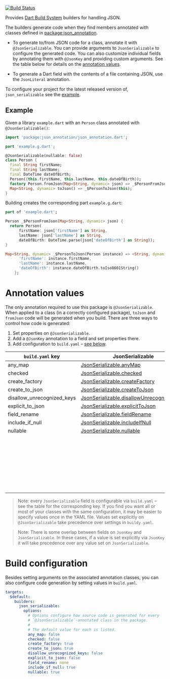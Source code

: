 [![Build Status](https://travis-ci.org/dart-lang/json_serializable.svg?branch=master)](https://travis-ci.org/dart-lang/json_serializable)

Provides [Dart Build System] builders for handling JSON.

The builders generate code when they find members annotated with classes defined
in [package:json_annotation].

- To generate to/from JSON code for a class, annotate it with
  `@JsonSerializable`. You can provide arguments to `JsonSerializable` to
  configure the generated code. You can also customize individual fields
  by annotating them with `@JsonKey` and providing custom arguments.
  See the table below for details on the
  [annotation values](#annotation-values).

- To generate a Dart field with the contents of a file containing JSON, use the
  `JsonLiteral` annotation.

To configure your project for the latest released version of,
`json_serializable` see the [example].

## Example

Given a library `example.dart` with an `Person` class annotated with
`@JsonSerializable()`:

```dart
import 'package:json_annotation/json_annotation.dart';

part 'example.g.dart';

@JsonSerializable(nullable: false)
class Person {
  final String firstName;
  final String lastName;
  final DateTime dateOfBirth;
  Person({this.firstName, this.lastName, this.dateOfBirth});
  factory Person.fromJson(Map<String, dynamic> json) => _$PersonFromJson(json);
  Map<String, dynamic> toJson() => _$PersonToJson(this);
}
```

Building creates the corresponding part `example.g.dart`:

```dart
part of 'example.dart';

Person _$PersonFromJson(Map<String, dynamic> json) {
  return Person(
      firstName: json['firstName'] as String,
      lastName: json['lastName'] as String,
      dateOfBirth: DateTime.parse(json['dateOfBirth'] as String));
}

Map<String, dynamic> _$PersonToJson(Person instance) => <String, dynamic>{
      'firstName': instance.firstName,
      'lastName': instance.lastName,
      'dateOfBirth': instance.dateOfBirth.toIso8601String()
    };
```

# Annotation values

The only annotation required to use this package is `@JsonSerializable`. When
applied to a class (in a correctly configured package), `toJson` and `fromJson`
code will be generated when you build. There are three ways to control how code
is generated:

1. Set properties on `@JsonSerializable`.
2. Add a `@JsonKey` annotation to a field and set properties there.
3. Add configuration to `build.yaml` – [see below](#build-configuration). 

| `build.yaml` key           | JsonSerializable                            | JsonKey                     |
| -------------------------- | ------------------------------------------- | --------------------------- |
| any_map                    | [JsonSerializable.anyMap]                   |                             |
| checked                    | [JsonSerializable.checked]                  |                             |
| create_factory             | [JsonSerializable.createFactory]            |                             |
| create_to_json             | [JsonSerializable.createToJson]             |                             |
| disallow_unrecognized_keys | [JsonSerializable.disallowUnrecognizedKeys] |                             |
| explicit_to_json           | [JsonSerializable.explicitToJson]           |                             |
| field_rename               | [JsonSerializable.fieldRename]              |                             |
| include_if_null            | [JsonSerializable.includeIfNull]            | [JsonKey.includeIfNull]     |
| nullable                   | [JsonSerializable.nullable]                 | [JsonKey.nullable]          |
|                            |                                             | [JsonKey.defaultValue]      |
|                            |                                             | [JsonKey.disallowNullValue] |
|                            |                                             | [JsonKey.fromJson]          |
|                            |                                             | [JsonKey.ignore]            |
|                            |                                             | [JsonKey.name]              |
|                            |                                             | [JsonKey.required]          |
|                            |                                             | [JsonKey.toJson]            |

[JsonSerializable.anyMap]: https://pub.dartlang.org/documentation/json_annotation/latest/json_annotation/JsonSerializable/anyMap.html
[JsonSerializable.checked]: https://pub.dartlang.org/documentation/json_annotation/latest/json_annotation/JsonSerializable/checked.html
[JsonSerializable.createFactory]: https://pub.dartlang.org/documentation/json_annotation/latest/json_annotation/JsonSerializable/createFactory.html
[JsonSerializable.createToJson]: https://pub.dartlang.org/documentation/json_annotation/latest/json_annotation/JsonSerializable/createToJson.html
[JsonSerializable.disallowUnrecognizedKeys]: https://pub.dartlang.org/documentation/json_annotation/latest/json_annotation/JsonSerializable/disallowUnrecognizedKeys.html
[JsonSerializable.explicitToJson]: https://pub.dartlang.org/documentation/json_annotation/latest/json_annotation/JsonSerializable/explicitToJson.html
[JsonSerializable.fieldRename]: https://pub.dartlang.org/documentation/json_annotation/latest/json_annotation/JsonSerializable/fieldRename.html
[JsonSerializable.includeIfNull]: https://pub.dartlang.org/documentation/json_annotation/latest/json_annotation/JsonSerializable/includeIfNull.html
[JsonKey.includeIfNull]: https://pub.dartlang.org/documentation/json_annotation/latest/json_annotation/JsonKey/includeIfNull.html
[JsonSerializable.nullable]: https://pub.dartlang.org/documentation/json_annotation/latest/json_annotation/JsonSerializable/nullable.html
[JsonKey.nullable]: https://pub.dartlang.org/documentation/json_annotation/latest/json_annotation/JsonKey/nullable.html
[JsonKey.defaultValue]: https://pub.dartlang.org/documentation/json_annotation/latest/json_annotation/JsonKey/defaultValue.html
[JsonKey.disallowNullValue]: https://pub.dartlang.org/documentation/json_annotation/latest/json_annotation/JsonKey/disallowNullValue.html
[JsonKey.fromJson]: https://pub.dartlang.org/documentation/json_annotation/latest/json_annotation/JsonKey/fromJson.html
[JsonKey.ignore]: https://pub.dartlang.org/documentation/json_annotation/latest/json_annotation/JsonKey/ignore.html
[JsonKey.name]: https://pub.dartlang.org/documentation/json_annotation/latest/json_annotation/JsonKey/name.html
[JsonKey.required]: https://pub.dartlang.org/documentation/json_annotation/latest/json_annotation/JsonKey/required.html
[JsonKey.toJson]: https://pub.dartlang.org/documentation/json_annotation/latest/json_annotation/JsonKey/toJson.html

> Note: every `JsonSerializable` field is configurable via `build.yaml` –
  see the table for the corresponding key.
  If you find you want all or most of your classes with the same configuration,
  it may be easier to specify values once in the YAML file. Values set
  explicitly on `@JsonSerializable` take precedence over settings in
  `buildy.yaml`.

> Note: There is some overlap between fields on `JsonKey` and
  `JsonSerializable`. In these cases, if a value is set explicitly via `JsonKey`
  it will take precedence over any value set on `JsonSerializable`.  

# Build configuration

Besides setting arguments on the associated annotation classes, you can also
configure code generation by setting values in `build.yaml`.

```yaml
targets:
  $default:
    builders:
      json_serializable:
        options:
          # Options configure how source code is generated for every
          # `@JsonSerializable`-annotated class in the package.
          #
          # The default value for each is listed.
          any_map: false
          checked: false
          create_factory: true
          create_to_json: true
          disallow_unrecognized_keys: false
          explicit_to_json: false
          field_rename: none
          include_if_null: true
          nullable: true
```

[example]: https://github.com/dart-lang/json_serializable/blob/master/example
[Dart Build System]: https://github.com/dart-lang/build
[package:json_annotation]: https://pub.dartlang.org/packages/json_annotation
